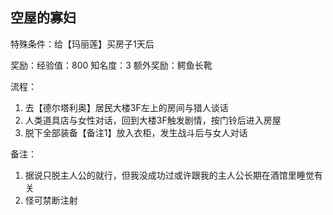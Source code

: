 ## 空屋的寡妇
特殊条件：给【玛丽莲】买房子1天后

奖励：经验值：800 知名度：3 额外奖励：鳄鱼长靴

流程：

1. 去【德尔塔利奥】居民大楼3F左上的房间与猎人谈话
2. 人类道具店与女性对话，回到大楼3F触发剧情，按门铃后进入房屋
3. 脱下全部装备【备注1】放入衣柜，发生战斗后与女人对话


备注：

1. 据说只脱主人公的就行，但我没成功过或许跟我的主人公长期在酒馆里睡觉有关
2. 怪可禁断注射

